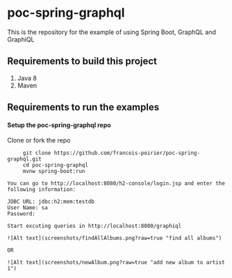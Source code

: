 # poc-spring-graphql
This is the repository for the example of using Spring Boot, GraphQL and GraphiQL 


## Requirements to build this project

1.    Java 8
2.    Maven

## Requirements to run the examples

#### Setup the poc-spring-graphql repo

Clone or fork the repo
```
     git clone https://github.com/francois-poirier/poc-spring-graphql.git
     cd poc-spring-graphql
     mvnw spring-boot:run
```
```
You can go to http://localhost:8080/h2-console/login.jsp and enter the following information:

JDBC URL: jdbc:h2:mem:testdb
User Name: sa
Password:
```
```
Start excuting queries in http://localhost:8080/graphiql

![Alt text](screenshots/findAllAlbums.png?raw=true "find all albums")

OR

![Alt text](screenshots/newAlbum.png?raw=true "add new album to artist 1")
